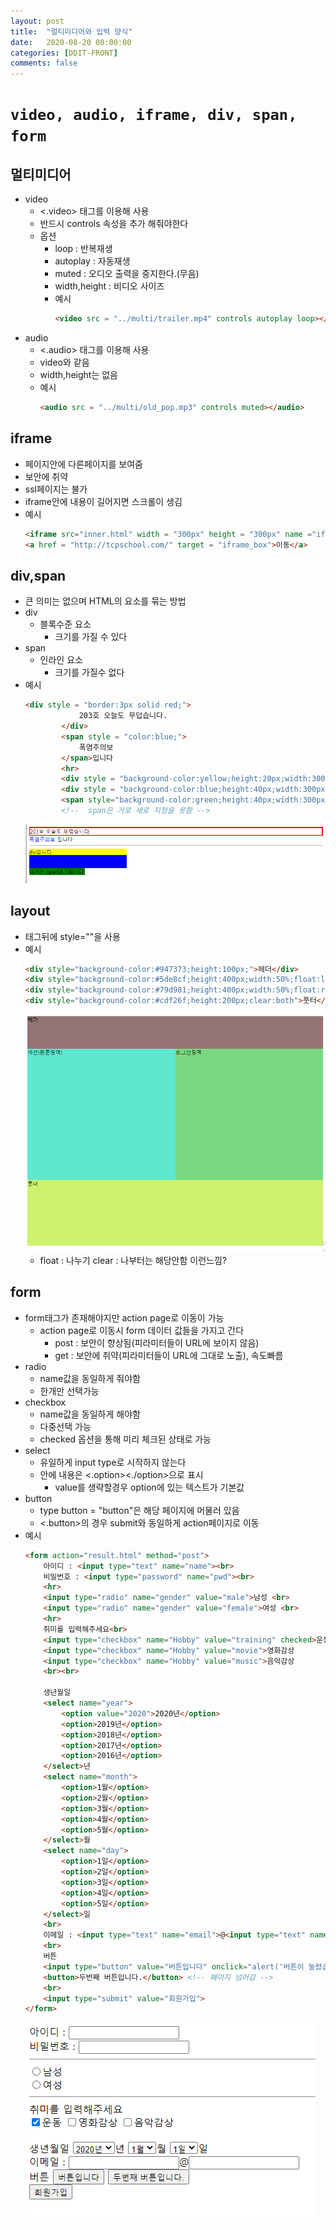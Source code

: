 ```yaml
---
layout: post
title:  "멀티미디어와 입력 양식"
date:   2020-08-20 00:00:00
categories: [DDIT-FRONT]
comments: false
---
```


# `video, audio, iframe, div, span, form`

## 멀티미디어
- video
    - <.video> 태그를 이용해 사용
    - 반드시 controls 속성을 추가 해줘야한다
    - 옵션
        - loop : 반복재생
        - autoplay : 자동재생
        - muted : 오디오 출력을 중지한다.(무음)
        - width,height : 비디오 사이즈
        - 예시
            ```html
            <video src = "../multi/trailer.mp4" controls autoplay loop></video>
            ```
- audio
    - <.audio> 태그를 이용해 사용
    - video와 같음
    - width,height는 없음
    - 예시
        ```html
        <audio src = "../multi/old_pop.mp3" controls muted></audio>
        ```        

## iframe
- 페이지안에 다른페이지를 보여줌 
- 보안에 취약
- ssl페이지는 불가
- iframe안에 내용이 길어지면 스크롤이 생김
- 예시
    ```html
    <iframe src="inner.html" width = "300px" height = "300px" name ="iframe_box"></iframe>
    <a href = "http://tcpschool.com/" target = "iframe_box">이동</a>
    ```
  
## div,span   
- 큰 의미는 없으며 HTML의 요소를 묶는 방법
- div 
    - 블록수준 요소
        - 크기를 가질 수 있다
- span        
    - 인라인 요소
        - 크기를 가질수 없다
- 예시
    ```html
    <div style = "border:3px solid red;">
    			203호 오늘도 무덥습니다.
    		</div>
    		<span style = "color:blue;">
    			폭염주의보
    		</span>입니다
    		<hr>
    		<div style = "background-color:yellow;height:20px;width:300px;">div입니다</div>
    		<div style = "background-color:blue;height:40px;width:300px;"></div>
    		<span style="background-color:green;height:40px;width:300px;">여기는 span태그입니다.</span>
    		<!--  span은 가로 세로 지정을 못함 -->
    ```
    ![결과](/img/0820/1.PNG)

## layout
- 태그뒤에 style=""을 사용  
- 예시
    ```html
    <div style="background-color:#947373;height:100px;">헤더</div>
    <div style="background-color:#5de8cf;height:400px;width:50%;float:left;">섹션(본문영역)</div>
    <div style="background-color:#79d981;height:400px;width:50%;float:right;">로그인영역</div>
    <div style="background-color:#cdf26f;height:200px;clear:both">풋터</div>
    ``` 
    ![결과](/img/0820/2.PNG)
    - float : 나누기 clear : 나부터는 해당안함 이런느낌?

## form
- form태그가 존재해야지만 action page로 이동이 가능
    - action page로 이동시 form 데이터 값들을 가지고 간다
        - post : 보안이 향상됨(피라미터들이 URL에 보이지 않음)
        - get : 보안에 취약(피라미터들이 URL에 그대로 노출), 속도빠름
- radio
    - name값을 동일하게 줘야함
    - 한개만 선택가능  
- checkbox
    - name값을 동일하게 해야함
    - 다중선택 가능
    - checked 옵션을 통해 미리 체크된 상태로 가능     
- select
    - 유일하게 input type로 시작하지 않는다
    - 안에 내용은 <.option><./option>으로 표시
        - value를 생략할경우 option에 있는 텍스트가 기본값
- button
    - type button = "button"은 해당 페이지에 머물러 있음
    - <.button>의 경우 submit와 동일하게 action페이지로 이동
- 예시
    ```html
    <form action="result.html" method="post">
        아이디 : <input type="text" name="name"><br>
        비밀번호 : <input type="password" name="pwd"><br>
        <hr>
        <input type="radio" name="gender" value="male">남성 <br>
        <input type="radio" name="gender" value="female">여성 <br>
        <hr>
        취미를 입력해주세요<br>
        <input type="checkbox" name="Hobby" value="training" checked>운동
        <input type="checkbox" name="Hobby" value="movie">영화감상
        <input type="checkbox" name="Hobby" value="music">음악감상
        <br><br>
		
        생년월일
        <select name="year">
            <option value="2020">2020년</option>
            <option>2019년</option>
            <option>2018년</option>
            <option>2017년</option>
            <option>2016년</option>
        </select>년
        <select name="month">
            <option>1월</option>
            <option>2월</option>
            <option>3월</option>
            <option>4월</option>
            <option>5월</option>
        </select>월
        <select name="day">
            <option>1일</option>
            <option>2일</option>
            <option>3일</option>
            <option>4일</option>
            <option>5일</option>
        </select>일
        <br>
        이메일 : <input type="text" name="email">@<input type="text" name="domain">
        <br>
        버튼
        <input type="button" value="버튼입니다" onclick="alert('버튼이 눌렸습니다');">
        <button>두번째 버튼입니다.</button> <!-- 페이지 넘어감 -->
        <br>
        <input type="submit" value="회원가입">
    </form>
    ```                    
    ![결과](/img/0820/3.PNG)
             